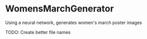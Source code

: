 # WomensMarchGenerator
Using a neural network, generates women's march poster images

TODO:
Create better file names
